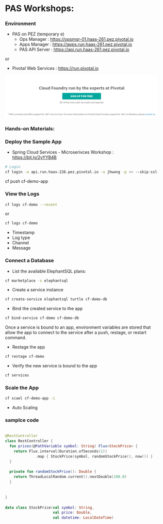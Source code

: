 
# PAS Workshops:

### Environment
- PAS on PEZ  (temporary e)
  - Ops Manager : https://opsmgr-01.haas-261.pez.pivotal.io
  - Apps Manager : https://apps.run.haas-261.pez.pivotal.io
  - PAS API Server : https://api.run.haas-261.pez.pivotal.io

or 
- Pivotal Web Services : https://run.pivotal.io

![](img/pws-sign-up-free.png)

<!-- 
  or
- PAS on Azure
  - Ops Manager : https://opsmgr.pcf.kr.pivotal.io
  - Apps Manager : https://apps.sys.pcf.kr.pivotal.io
  - PAS API Server : https://api.sys.pcf.kr.pivotal.io
 -->

### Hands-on Materials:
### Deploy the Sample App

- Spring Cloud Services - Microserivces Workshop : https://bit.ly/2yYYB4B

```bash
# Login 
cf login -a api.run.haas-226.pez.pivotal.io -u jhwang -p <> --skip-ssl-validation
```

cf push cf-demo-app

### View the Logs
```bash
cf logs cf-demo --recent
```
or
```bash
cf logs cf-demo
```

- Timestamp
- Log type
- Channel
- Message

### Connect a Database
- List the available ElephantSQL plans:
```bash
cf marketplace -s elephantsql
```
- Create a service instance
```bash
cf create-service elephantsql turtle cf-demo-db
```
- Bind the created service to the app
```bash
cf bind-service cf-demo cf-demo-db
```
Once a service is bound to an app, environment variables are stored that allow the app to connect to the service after a push, restage, or restart command.

- Restage the app
```bash
cf restage cf-demo
```
- Verify the new service is bound to the app
```bash
cf services
```

### Scale the App

```bash
cf scael cf-demo-app -i 
```

- Auto Scaling






### samplce code

```kotlin

@RestController
class RestController {
  fun prices(@PathVariable symbol: String) Flux<StockPrice> {
    return Flux.interval(Duration.ofSeconds(1))
              .map { StockPrice(symbol, randomStockPrice(), now()) }
  }

  private fun randomStockPrice(): Double {
    return ThreadLocalRandom.current().nextDouble(100.0)
  }


}

data class StockPrice(val symbol: String, 
                      val price: Double,
                      val datetime: LocalDateTime)


```